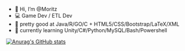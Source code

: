 - 👋 Hi, I’m @Moritz
- 💻 Game Dev / ETL Dev
- 🍄 pretty good at                 Java/R/GO/C + HTML5/CSS/Bootstrap/LaTeX/XML
- 🌱 currently learning             Unity/C#/Python/MySQL/Bash/Powershell

[![Anurag's GitHub stats](https://github-readme-stats.vercel.app/api?username=MoritzPries)](https://github.com/anuraghazra/github-readme-stats)

<!---
MoritzPries/MoritzPries is a ✨ special ✨ repository because its `README.md` (this file) appears on your GitHub profile.
You can click the Preview link to take a look at your changes.
--->
